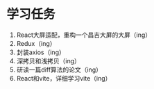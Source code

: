 # 学习任务

1. React大屏适配，重构一个昌吉大屏的大屏（ing）
2. Redux（ing）
3. 封装axios（ing）
4. 深拷贝和浅拷贝（ing）
5. 研读一篇diff算法的论文（ing）
6. React和vite，详细学习vite（ing）
